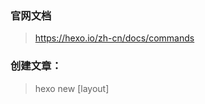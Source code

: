 
### 官网文档
> https://hexo.io/zh-cn/docs/commands

### 创建文章：
> hexo new [layout] <title>
> hexo new post <title>

### 支持rsync部署 
`npm install hexo-deployer-rsync --save`


### 本地运行
```bash
hexo g && hexo s
```

### 部署命令
```bash
hexo clean && hexo deploy
# or
hexo g -d 
```

```bash
hexo clean && hexo g && cd ./en && hexo clean && hexo g && cd ../
```


> 报错的话： node n 切换node js 版本到12

### 测试
```shell
scp -r ./public/* 106.52.148.29:/usr/share/nginx/html/
```
### 部署到服务器
```bash
scp -r ./public/* www.andpods.cn:/data/www/help/
scp -r ./en/public/* www.andpods.cn:/data/www/help/en
```
